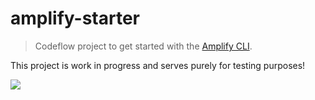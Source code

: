 # amplify-starter

> Codeflow project to get started with the [Amplify CLI](https://docs.amplify.aws/).

This project is work in progress and serves purely for testing purposes!

[![](https://developer.stackblitz.com/img/open_in_codeflow.svg)](https://stackblitz.com/~/github.com/stackblitz-starters/angular)
